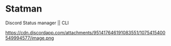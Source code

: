 # Statman
Discord Status manager  ||  CLI 

https://cdn.discordapp.com/attachments/951417646191083551/1075415400549994577/image.png
